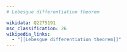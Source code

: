 ```yaml
---
# Lebesgue differentiation theorem

wikidata: Q2275191
msc_classification: 26
wikipedia_links:
  - "[[Lebesgue differentiation theorem]]"
---
```


